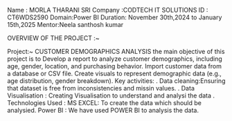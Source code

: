 Name : MORLA THARANI SRI 
Company :CODTECH IT SOLUTIONS
ID : CT6WDS2590 
Domain:Power BI 
Duration: November 30th,2024 to January 15th,2025
Mentor:Neela santhosh kumar

OVERVIEW OF THE PROJECT :~

Project:~ CUSTOMER DEMOGRAPHICS ANALYSIS the main objective of this project is to Develop a report to analyze customer demographics, including
age, gender, location, and purchasing behavior. Import customer data from a database or CSV file. Create visuals to represent demographic data
(e.g., age distribution, gender breakdown).
Key activities:
. Data cleaning:Ensuring that dataset is free from inconsistencies and missin values. 
. Data Visualisation : Creating Visualisation to understand and analysi the data .
Technologies Used :
MS EXCEL: To create the data which should be analysied.
Power BI : We have used POWER BI to analysis the data.
